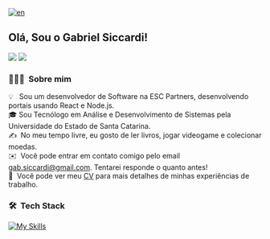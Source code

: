 <!--[![Anurag's GitHub stats](https://github-readme-stats.vercel.app/api?username=gabsiccardi)](https://github.com/gabsiccardi/github-readme-stats)
[![Top Langs](https://github-readme-stats.vercel.app/api/top-langs/?username=gabsiccardi&hide=html,TeX,CSS)](https://github.com/gabsiccardi/github-readme-stats) -->
[![en](https://img.shields.io/badge/lang-en-red.svg)](https://github.com/gabsiccardi/gabsiccardi/blob/main/README.md)
## Olá, Sou o Gabriel Siccardi!
 
<div> 
  <a href = "mailto:gab.siccardi@gmail.com"><img src="https://img.shields.io/badge/-Gmail-%23333?style=for-the-badge&logo=gmail&logoColor=white" target="_blank"></a>
  <a href="www.linkedin.com/in/gabriel-siccardi" target="_blank"><img src="https://img.shields.io/badge/-LinkedIn-%230077B5?style=for-the-badge&logo=linkedin&logoColor=white" target="_blank"></a> 
  
</div>

### 👨🏻‍💻 &nbsp;Sobre mim

💡 &nbsp; Sou um desenvolvedor de Software na ESC Partners, desenvolvendo portais usando React e Node.js.\
🎓&nbsp;Sou Tecnólogo em Análise e Desenvolvimento de Sistemas pela Universidade do Estado de Santa Catarina.\
✍️ &nbsp;No meu tempo livre, eu gosto de ler livros, jogar videogame e colecionar moedas.\
✉️ &nbsp;Você pode entrar em contato comigo pelo email gab.siccardi@gmail.com. Tentarei responde o quanto antes!\
📄 &nbsp;Você pode ver meu [CV](https://drive.google.com/file/d/1H1w55vwN_qojLoIHSzuEZ2vmORz1i-V5/view?usp=sharing) para mais detalhes de minhas experiências de trabalho.

### 🛠 &nbsp;Tech Stack

[![My Skills](https://skillicons.dev/icons?i=js,ts,react,nodejs,html,css,python,java,c,php,git)](https://skillicons.dev)

